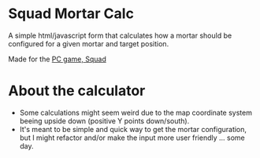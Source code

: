 # Squad Mortar Calc

A simple html/javascript form that calculates how a mortar should be configured for a given mortar and target position.

Made for the [PC game, Squad](http://joinsquad.com/)

# About the calculator

* Some calculations might seem weird due to the map coordinate system beeing upside down (positive Y points down/south).
* It's meant to be simple and quick way to get the mortar configuration, but I might refactor and/or make the input more user friendly ... some day.
